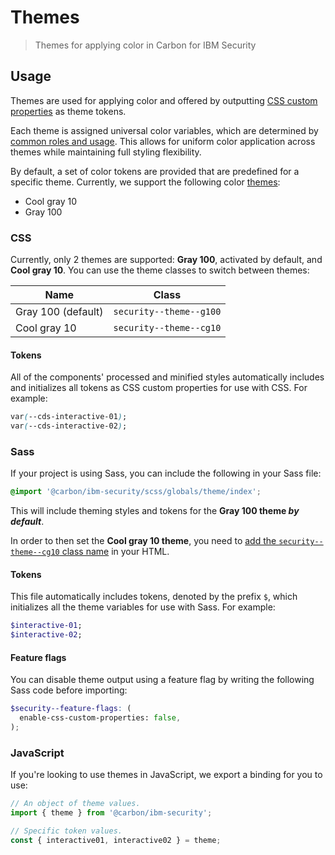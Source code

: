 # Themes

> Themes for applying color in Carbon for IBM Security

## Usage

Themes are used for applying color and offered by outputting [CSS custom properties](https://developer.mozilla.org/en-US/docs/Web/CSS/--*) as theme tokens.

Each theme is assigned universal color variables, which are determined by [common roles and usage](https://www.carbondesignsystem.com/guidelines/color/usage). This allows for uniform color application across themes while maintaining full styling flexibility.

By default, a set of color tokens are provided that are predefined for a specific theme. Currently, we support the following color [themes](themes.md):

- Cool gray 10
- Gray 100

### CSS

Currently, only 2 themes are supported: **Gray 100**, activated by default, and **Cool gray 10**. You can use the theme classes to switch between themes:

| Name               | Class                   |
| ------------------ | ----------------------- |
| Gray 100 (default) | `security--theme--g100` |
| Cool gray 10       | `security--theme--cg10` |

#### Tokens

All of the components' processed and minified styles automatically includes and initializes all tokens as CSS custom properties for use with CSS. For example:

```css
var(--cds-interactive-01);
var(--cds-interactive-02);
```

### Sass

If your project is using Sass, you can include the following in your Sass file:

```scss
@import '@carbon/ibm-security/scss/globals/theme/index';
```

This will include theming styles and tokens for the **Gray 100 theme _by default_**.

In order to then set the **Cool gray 10 theme**, you need to [add the `security--theme--cg10` class name](#css) in your HTML.

#### Tokens

This file automatically includes tokens, denoted by the prefix `$`, which initializes all the theme variables for use with Sass. For example:

```scss
$interactive-01;
$interactive-02;
```

#### Feature flags

You can disable theme output using a feature flag by writing the following Sass code before importing:

```scss
$security--feature-flags: (
  enable-css-custom-properties: false,
);
```

### JavaScript

If you're looking to use themes in JavaScript, we export a binding for you to use:

```js
// An object of theme values.
import { theme } from '@carbon/ibm-security';

// Specific token values.
const { interactive01, interactive02 } = theme;
```
